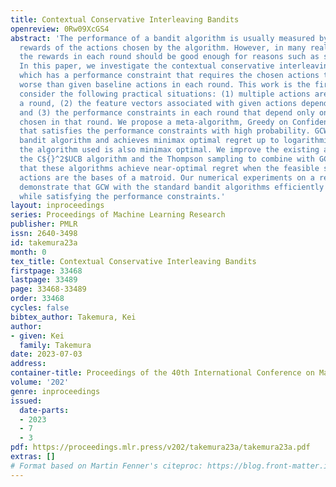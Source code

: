 ```yaml
---
title: Contextual Conservative Interleaving Bandits
openreview: 0Rw09XcGS4
abstract: 'The performance of a bandit algorithm is usually measured by the cumulative
  rewards of the actions chosen by the algorithm. However, in many real-world applications,
  the rewards in each round should be good enough for reasons such as safety and fairness.
  In this paper, we investigate the contextual conservative interleaving bandit problem,
  which has a performance constraint that requires the chosen actions to be not much
  worse than given baseline actions in each round. This work is the first to simultaneously
  consider the following practical situations: (1) multiple actions are chosen in
  a round, (2) the feature vectors associated with given actions depend on the round,
  and (3) the performance constraints in each round that depend only on the actions
  chosen in that round. We propose a meta-algorithm, Greedy on Confidence Widths (GCW),
  that satisfies the performance constraints with high probability. GCW uses a standard
  bandit algorithm and achieves minimax optimal regret up to logarithmic factors if
  the algorithm used is also minimax optimal. We improve the existing analyses for
  the C${}^2$UCB algorithm and the Thompson sampling to combine with GCW. We show
  that these algorithms achieve near-optimal regret when the feasible sets of given
  actions are the bases of a matroid. Our numerical experiments on a real-world dataset
  demonstrate that GCW with the standard bandit algorithms efficiently improves performance
  while satisfying the performance constraints.'
layout: inproceedings
series: Proceedings of Machine Learning Research
publisher: PMLR
issn: 2640-3498
id: takemura23a
month: 0
tex_title: Contextual Conservative Interleaving Bandits
firstpage: 33468
lastpage: 33489
page: 33468-33489
order: 33468
cycles: false
bibtex_author: Takemura, Kei
author:
- given: Kei
  family: Takemura
date: 2023-07-03
address: 
container-title: Proceedings of the 40th International Conference on Machine Learning
volume: '202'
genre: inproceedings
issued:
  date-parts:
  - 2023
  - 7
  - 3
pdf: https://proceedings.mlr.press/v202/takemura23a/takemura23a.pdf
extras: []
# Format based on Martin Fenner's citeproc: https://blog.front-matter.io/posts/citeproc-yaml-for-bibliographies/
---
```

